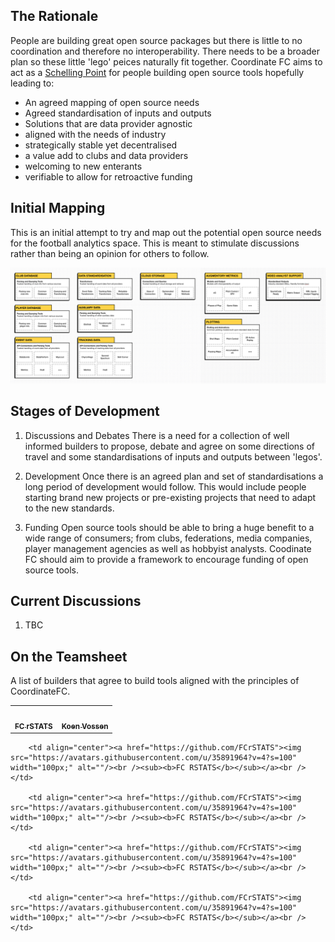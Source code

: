 ## The Rationale 
People are building great open source packages but there is little to no coordination and therefore no interoperability. There needs to be a broader plan so these little 'lego' peices naturally fit together. Coordinate FC aims to act as a [Schelling Point](https://www.youtube.com/watch?v=BtW-Ds-artA) for people building open source tools hopefully leading to: 

- An agreed mapping of open source needs 
- Agreed standardisation of inputs and outputs 
- Solutions that are data provider agnostic 
- aligned with the needs of industry 
- strategically stable yet decentralised 
- a value add to clubs and data providers 
- welcoming to new enterants 
- verifiable to allow for retroactive funding

## Initial Mapping 
This is an initial attempt to try and map out the potential open source needs for the football analytics space. This is meant to stimulate discussions rather than being an opinion for others to follow. 

![Mapping](https://github.com/FCrSTATS/coordinateFC/blob/main/images/coordinatefc.png?raw=true)

## Stages of Development 
1. Discussions and Debates
There is a need for a collection of well informed builders to propose, debate and agree on some directions of travel and some standardisations of inputs and outputs between 'legos'. 

2. Development 
Once there is an agreed plan and set of standardisations a long period of development would follow. This would include people starting brand new projects or pre-existing projects that need to adapt to the new standards. 

3. Funding 
Open source tools should be able to bring a huge benefit to a wide range of consumers; from clubs, federations, media companies, player management agencies as well as hobbyist analysts. Coodinate FC should aim to provide a framework to encourage funding of open source tools. 

## Current Discussions 
1. TBC

## On the Teamsheet
A list of builders that agree to build tools aligned with the principles of CoordinateFC. 
    

        
<!-- ALL-CONTRIBUTORS-LIST:START - Do not remove or modify this section -->
<!-- prettier-ignore-start -->
<!-- markdownlint-disable -->
<table>
  <tr>
    <td align="center"><a href="https://github.com/FCrSTATS"><img src="https://avatars.githubusercontent.com/u/35891964?v=4?s=100" width="100px;" alt=""/><br/><sub><b>FC rSTATS</b></sub></a><br/></td>
    <td align="center"><a href="https://github.com/koenvo"><img src="https://pbs.twimg.com/profile_images/954736168192696321/pV0yZW3L_400x400.jpg?s=100" width="100px;" alt=""/><br/><sub><b>Koen Vossen</b></sub></a><br/></td>
      
  </tr>
  
</table>

<table>
  <tr>
    
        <td align="center"><a href="https://github.com/FCrSTATS"><img src="https://avatars.githubusercontent.com/u/35891964?v=4?s=100" width="100px;" alt=""/><br /><sub><b>FC RSTATS</b></sub></a><br /></td>
    
        <td align="center"><a href="https://github.com/FCrSTATS"><img src="https://avatars.githubusercontent.com/u/35891964?v=4?s=100" width="100px;" alt=""/><br /><sub><b>FC RSTATS</b></sub></a><br /></td>
    
        <td align="center"><a href="https://github.com/FCrSTATS"><img src="https://avatars.githubusercontent.com/u/35891964?v=4?s=100" width="100px;" alt=""/><br /><sub><b>FC RSTATS</b></sub></a><br /></td>
    
        <td align="center"><a href="https://github.com/FCrSTATS"><img src="https://avatars.githubusercontent.com/u/35891964?v=4?s=100" width="100px;" alt=""/><br /><sub><b>FC RSTATS</b></sub></a><br /></td>
    
  </tr>
</table>

<!-- markdownlint-restore -->
<!-- prettier-ignore-end -->

<!-- ALL-CONTRIBUTORS-LIST:END -->
